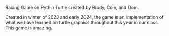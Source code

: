 Racing Game on Pythin Turtle created by Brody, Cole, and Dom.

Created in winter of 2023 and early 2024, the game is an implementation of what we have learned on turtle graphics throughout this year in our class.
This game is amazing. 
